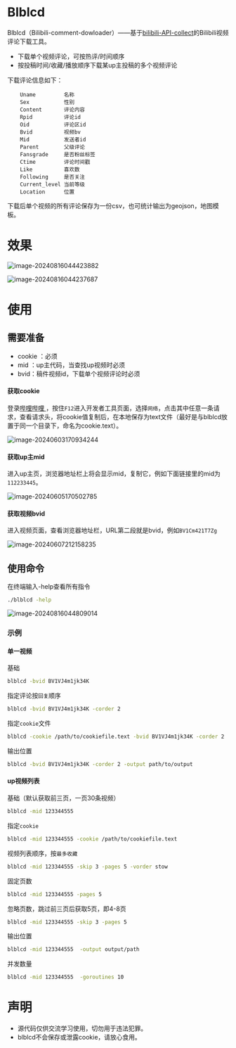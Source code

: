 Blblcd
====

Blblcd（Bilibili-comment-dowloader）——基于[bilibili-API-collect](https://github.com/SocialSisterYi/bilibili-API-collect)的Bilibili视频评论下载工具。

* 下载单个视频评论，可按热评/时间顺序
* 按投稿时间/收藏/播放顺序下载某up主投稿的多个视频评论



下载评论信息如下：

```
	Uname         名称
	Sex           性别
	Content       评论内容
	Rpid          评论id
	Oid           评论区id
	Bvid          视频bv
	Mid           发送者id
	Parent        父级评论
	Fansgrade     是否粉丝标签
	Ctime         评论时间戳
	Like          喜欢数
	Following     是否关注
	Current_level 当前等级
	Location      位置
```

下载后单个视频的所有评论保存为一份csv，也可统计输出为geojson，地图模板。

效果
===

![image-20240816044423882](https://md-1301600412.cos.ap-nanjing.myqcloud.com/pic/typora/image-20240816044423882.png)



![image-20240816044237687](https://md-1301600412.cos.ap-nanjing.myqcloud.com/pic/typora/image-20240816044237687.png)




使用
====

## 需要准备

* cookie ：必须
* mid ：up主代码，当查找up视频时必须
* bvid：稿件视频id，下载单个视频评论时必须



#### 获取cookie

登录[哔哩哔哩 ](https://www.bilibili.com/)，按住`F12`进入开发者工具页面，选择`网络`，点击其中任意一条请求，查看请求头，将cookie值复制后，在本地保存为text文件（最好是与blblcd放置于同一个目录下，命名为cookie.text）。

![image-20240603170934244](https://md-1301600412.cos.ap-nanjing.myqcloud.com/pic/typora/image-20240603170934244.png)





#### 获取up主mid

进入up主页，浏览器地址栏上将会显示mid，复制它，例如下面链接里的mid为`112233445`。

![image-20240605170502785](https://md-1301600412.cos.ap-nanjing.myqcloud.com/pic/typora/image-20240605170502785.png)

#### 获取视频bvid

进入视频页面，查看浏览器地址栏，URL第二段就是bvid，例如`BV1Cm421T7Zg`

![image-20240607212158235](https://md-1301600412.cos.ap-nanjing.myqcloud.com/pic/typora/image-20240607212158235.png)





## 使用命令

在终端输入-help查看所有指令

```bash
./blblcd -help
```

![image-20240816044809014](https://md-1301600412.cos.ap-nanjing.myqcloud.com/pic/typora/image-20240816044809014.png)

### 示例

#### 单一视频

基础

```bash
blblcd -bvid BV1VJ4m1jk34K
```

指定评论按`回复`顺序

```bash
blblcd -bvid BV1VJ4m1jk34K -corder 2
```

指定`cookie`文件

```bash
blblcd -cookie /path/to/cookiefile.text -bvid BV1VJ4m1jk34K -corder 2
```

输出位置

```bash
blblcd -bvid BV1VJ4m1jk34K -corder 2 -output path/to/output
```



#### up视频列表

基础（默认获取前三页，一页30条视频）

```bash
blblcd -mid 123344555
```

指定`cookie`

```bash
blblcd -mid 123344555 -cookie /path/to/cookiefile.text
```

视频列表顺序，按`最多收藏`

```bash
blblcd -mid 123344555 -skip 3 -pages 5 -vorder stow
```

固定页数

```bash
blblcd -mid 123344555 -pages 5
```

忽略页数，跳过前三页后获取5页，即4-8页

```bash
blblcd -mid 123344555 -skip 3 -pages 5
```



输出位置

```bash
blblcd -mid 123344555  -output output/path
```



并发数量

```bash
blblcd -mid 123344555  -goroutines 10
```







声明
====

* 源代码仅供交流学习使用，切勿用于违法犯罪。
* blblcd不会保存或泄露cookie，请放心食用。
